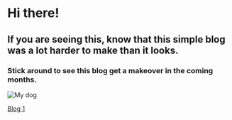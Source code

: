 # Hi there!
## If you are seeing this, know that this simple blog was a lot harder to make than it looks.
### Stick around to see this blog get a makeover in the coming months. 
![My dog](/downloads/luka.JPG)

[Blog 1](blog.md)
